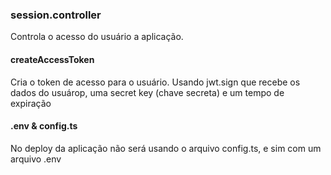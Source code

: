 ### session.controller
Controla o acesso do usuário a aplicação.


#### createAccessToken
Cria o token de acesso para o usuário. Usando jwt.sign que recebe os dados do usuárop, uma secret key (chave secreta) e um tempo de expiração


#### .env & config.ts
No deploy da aplicação não será usando o arquivo config.ts, e sim com um arquivo .env